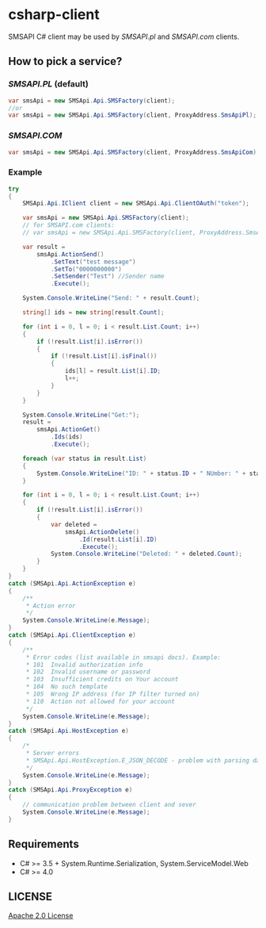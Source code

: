 csharp-client
===========

SMSAPI C# client may be used by *SMSAPI.pl* and *SMSAPI.com* clients.

## How to pick a service?

### *SMSAPI.PL* (default)

```c#
var smsApi = new SMSApi.Api.SMSFactory(client);
//or
var smsApi = new SMSApi.Api.SMSFactory(client, ProxyAddress.SmsApiPl);
```

### *SMSAPI.COM*

```c#
var smsApi = new SMSApi.Api.SMSFactory(client, ProxyAddress.SmsApiCom);
```


### Example

```c#
try
{
	SMSApi.Api.IClient client = new SMSApi.Api.ClientOAuth("token");

	var smsApi = new SMSApi.Api.SMSFactory(client);
	// for SMSAPI.com clients:
	// var smsApi = new SMSApi.Api.SMSFactory(client, ProxyAddress.SmsApiCom);

	var result =
		smsApi.ActionSend()
			.SetText("test message")
			.SetTo("0000000000")
			.SetSender("Test") //Sender name
			.Execute();

	System.Console.WriteLine("Send: " + result.Count);

	string[] ids = new string[result.Count];

	for (int i = 0, l = 0; i < result.List.Count; i++)
	{
		if (!result.List[i].isError())
		{
			if (!result.List[i].isFinal())
			{
				ids[l] = result.List[i].ID;
				l++;
			}
		}
	}

	System.Console.WriteLine("Get:");
	result =
		smsApi.ActionGet()
			.Ids(ids)
			.Execute();

	foreach (var status in result.List)
	{
		System.Console.WriteLine("ID: " + status.ID + " NUmber: " + status.Number + " Points:" + status.Points + " Status:" + status.Status + " IDx: " + status.IDx);
	}

	for (int i = 0, l = 0; i < result.List.Count; i++)
    {
        if (!result.List[i].isError())
        {
			var deleted = 
				smsApi.ActionDelete()
					.Id(result.List[i].ID)
					.Execute();
			System.Console.WriteLine("Deleted: " + deleted.Count);
		}
	}
}
catch (SMSApi.Api.ActionException e)
{
	/**
	 * Action error
	 */
	System.Console.WriteLine(e.Message);
}
catch (SMSApi.Api.ClientException e)
{
	/**
	 * Error codes (list available in smsapi docs). Example:
	 * 101 	Invalid authorization info
	 * 102 	Invalid username or password
	 * 103 	Insufficient credits on Your account
	 * 104 	No such template
	 * 105 	Wrong IP address (for IP filter turned on)
	 * 110	Action not allowed for your account
	 */
	System.Console.WriteLine(e.Message);
}
catch (SMSApi.Api.HostException e)
{
	/* 
	 * Server errors
	 * SMSApi.Api.HostException.E_JSON_DECODE - problem with parsing data
	 */
	System.Console.WriteLine(e.Message);
}
catch (SMSApi.Api.ProxyException e)
{
	// communication problem between client and sever
	System.Console.WriteLine(e.Message);
}
```

## Requirements

* C# >= 3.5 + System.Runtime.Serialization, System.ServiceModel.Web
* C# >= 4.0

## LICENSE
[Apache 2.0 License](https://github.com/smsapi/smsapi-php-client/blob/master/LICENSE)
